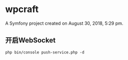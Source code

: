 wpcraft
=======

A Symfony project created on August 30, 2018, 5:29 pm.

## 开启WebSocket

```
php bin/console push-service.php -d
```